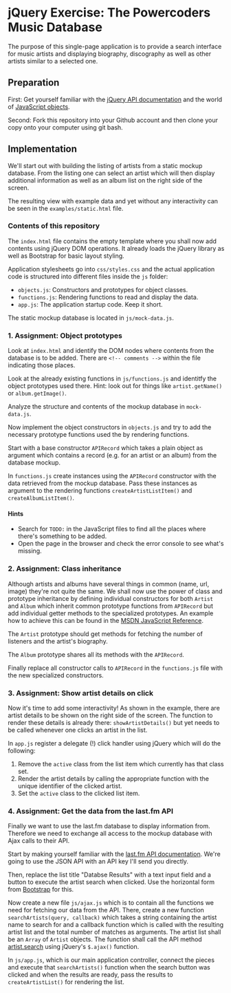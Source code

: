 # jQuery Exercise: The Powercoders Music Database

The purpose of this single-page application is to provide a search interface 
for music artists and displaying biography, discography as well as other artists 
similar to a selected one.

## Preparation

First: Get yourself familiar with the [jQuery API documentation](http://api.jquery.com/)
and the world of [JavaScript objects](https://developer.mozilla.org/en-US/docs/Web/JavaScript/Reference/Global_Objects/Object).

Second: Fork this repository into your Github account and then clone your copy onto your computer using git bash.

## Implementation

We'll start out with building the listing of artists from a static mockup database. 
From the listing one can select an artist which will then display additional information 
as well as an album list on the right side of the screen.

The resulting view with example data and yet without any interactivity can be seen 
in the `examples/static.html` file.

### Contents of this repository

The `index.html` file contains the empty template where you shall now add contents using 
jQuery DOM operations. It already loads the jQuery library as well as Bootstrap for basic 
layout styling.

Application stylesheets go into `css/styles.css` and the actual application code 
is structured into different files inside the `js` folder:

* `objects.js`: Constructors and prototypes for object classes.
* `functions.js`: Rendering functions to read and display the data.
* `app.js`: The application startup code. Keep it short.

The static mockup database is located in `js/mock-data.js`.

### 1. Assignment: Object prototypes

Look at `index.html` and identify the DOM nodes where contents from the database is to be added. 
There are `<!-- comments -->` within the file indicating those places.

Look at the already existing functions in `js/functions.js` and identitfy the object prototypes
used there. Hint: look out for things like `artist.getName()` or `album.getImage()`.

Analyze the structure and contents of the mockup database in `mock-data.js`.

Now implement the object constructors in `objects.js` and try to add the necessary 
prototype functions used the by rendering functions.

Start with a base constructor `APIRecord` which takes a plain object as argument which
contains a record (e.g. for an artist or an album) from the database mockup.

In `functions.js` create instances using the `APIRecord` constructor with the data
retrieved from the mockup database. Pass these instances as argument to the rendering
functions `createArtistListItem()` and `createAlbumListItem()`.

#### Hints

* Search for `TODO:` in the JavaScript files to find all the places where there's something to be added.
* Open the page in the browser and check the error console to see what's missing.

### 2. Assignment: Class inheritance

Although artists and albums have several things in common (name, url, image) they're not
quite the same. We shall now use the power of class and prototype inheritance by defining
individual constructors for both `Artist` and `Album` which inherit common prototype functions
from `APIRecord` but add individual getter methods to the specialized prototypes. An example
how to achieve this can be found in the [MSDN JavaScript Reference](https://developer.mozilla.org/en-US/docs/Web/JavaScript/Reference/Global_Objects/Object/create#Examples).

The `Artist` prototype should get methods for fetching the number of listeners and the artist's biography.

The `Album` prototype shares all its methods with the `APIRecord`.

Finally replace all constructor calls to `APIRecord` in the `functions.js` file with the
new specialized constructors.

### 3. Assignment: Show artist details on click

Now it's time to add some interactivity! As shown in the example, there are artist details
to be shown on the right side of the screen. The function to render these details is already there:
`showArtistDetails()` but yet needs to be called whenever one clicks an artist in the list.

In `app.js` register a delegate (!) click handler using jQuery which will do the following:

1. Remove the `active` class from the list item which currently has that class set.
2. Render the artist details by calling the appropriate function with the unique identifier of the clicked artist.
3. Set the `active` class to the clicked list item.

### 4. Assignment: Get the data from the last.fm API

Finally we want to use the last.fm database to display information from. Therefore we need to exchange
all access to the mockup database with Ajax calls to their API.

Start by making yourself familiar with the [last.fm API documentation](http://www.last.fm/api/intro).
We're going to use the JSON API with an API key I'll send you directly.

Then, replace the list title "Databse Results" with a text input field and a button to 
execute the artist search when clicked. Use the horizontal form from [Bootstrap](http://getbootstrap.com/css/#forms)
for this.

Now create a new file `js/ajax.js` which is to contain all the functions we need for fetching
our data from the API. There, create a new function `searchArtists(query, callback)` which takes
a string containing the artist name to search for and a callback function which is called with
the resulting artist list and the total number of matches as arguments. The artist list shall
be an `Array` of `Artist` objects. The function shall call the API method [artist.search](http://www.last.fm/api/show/artist.search) using jQuery's `$.ajax()` function.

In `js/app.js`, which is our main application controller, connect the pieces and execute that
`searchArtists()` function when the search button was clicked and when the results are ready,
pass the results to `createArtistList()` for rendering the list.

